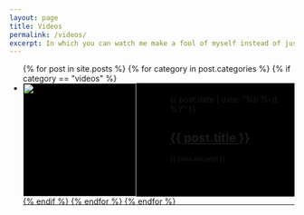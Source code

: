 ```yaml
---
layout: page
title: Videos
permalink: /videos/
excerpt: In which you can watch me make a fool of myself instead of just imagining it.
---
```


  <ul class="post-list">
    {% for post in site.posts %}
      {% for category in post.categories %}
        {% if category == "videos" %}
          <li>
              <div style="background:#000;height:200px;width=$contentwidth">
                <div style="float:left;width:50%">
                  <a href="{{ post.url | prepend: site.baseurl }}">
                    <img src="/videos/thumbnails/{{ post.title }}.jpg" style="height:200px">
                  </a>
                </div>
                <div style="float:right;height:100%;width:50%">
                  <div style="padding:20px">
                    <span class="post-meta">{{ post.date | date: "%b %-d, %Y" }}</span>
                    <h2>
                      <a class="post-link" href="{{ post.url | prepend: site.baseurl }}">{{ post.title }}</a>
                    </h2>
                    <p style="font-size:12px">{{ post.excerpt }}</p>
                  </div>
                </div>
                <br style="clear:both;"/>
                <hr>
                </div>
          </li>
        {% endif %}
      {% endfor %}
    {% endfor %}
  </ul>
